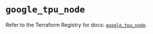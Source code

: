 # `google_tpu_node`

Refer to the Terraform Registry for docs: [`google_tpu_node`](https://registry.terraform.io/providers/hashicorp/google-beta/6.17.0/docs/resources/google_tpu_node).
